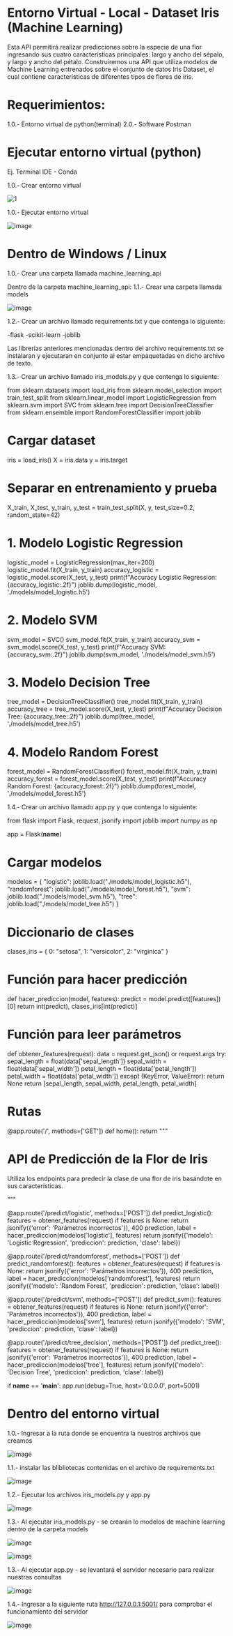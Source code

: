 # Entorno Virtual - Local - Dataset Iris (Machine Learning)

Esta API permitirá realizar predicciones sobre la especie de una flor ingresando sus cuatro características principales: largo y ancho del sépalo, y largo y ancho del pétalo. Construiremos una API que utiliza modelos de Machine Learning entrenados sobre el conjunto de datos Iris Dataset, el cual contiene características de diferentes tipos de flores de iris. 

# Requerimientos:

1.0.- Entorno virtual de python(terminal)
2.0.- Software Postman

# Ejecutar entorno virtual (python)
Ej. Terminal IDE - Conda

1.0.- Crear entorno virtual

![1](https://github.com/user-attachments/assets/11204727-c1d7-4030-981e-19cc9ae353c6)

1.0.- Ejecutar entorno virtual

![image](https://github.com/user-attachments/assets/5d1d02f4-987d-4135-99f3-783b236f96a8)

# Dentro de Windows / Linux

1.0.- Crear una carpeta llamada machine_learning_api

Dentro de la carpeta machine_learning_api:
1.1.- Crear una carpeta llamada models

![image](https://github.com/user-attachments/assets/27fd9e76-7509-49b3-adb8-2876ce9c3993)

1.2.- Crear un archivo llamado requirements.txt y que contenga lo siguiente:

-flask
-scikit-learn
-joblib

Las librerías anteriores mencionadas dentro del archivo requirements.txt se instalaran y ejecutaran en conjunto al estar empaquetadas en dicho archivo de texto.

1.3.- Crear un archivo llamado iris_models.py y que contenga lo siguiente:

from sklearn.datasets import load_iris
from sklearn.model_selection import train_test_split
from sklearn.linear_model import LogisticRegression
from sklearn.svm import SVC
from sklearn.tree import DecisionTreeClassifier
from sklearn.ensemble import RandomForestClassifier
import joblib

# Cargar dataset
iris = load_iris()
X = iris.data
y = iris.target

# Separar en entrenamiento y prueba
X_train, X_test, y_train, y_test = train_test_split(X, y, test_size=0.2, random_state=42)

# 1. Modelo Logistic Regression
logistic_model = LogisticRegression(max_iter=200)
logistic_model.fit(X_train, y_train)
accuracy_logistic = logistic_model.score(X_test, y_test)
print(f"Accuracy Logistic Regression: {accuracy_logistic:.2f}")
joblib.dump(logistic_model, './models/model_logistic.h5')

# 2. Modelo SVM
svm_model = SVC()
svm_model.fit(X_train, y_train)
accuracy_svm = svm_model.score(X_test, y_test)
print(f"Accuracy SVM: {accuracy_svm:.2f}")
joblib.dump(svm_model, './models/model_svm.h5')

# 3. Modelo Decision Tree
tree_model = DecisionTreeClassifier()
tree_model.fit(X_train, y_train)
accuracy_tree = tree_model.score(X_test, y_test)
print(f"Accuracy Decision Tree: {accuracy_tree:.2f}")
joblib.dump(tree_model, './models/model_tree.h5')

# 4. Modelo Random Forest
forest_model = RandomForestClassifier()
forest_model.fit(X_train, y_train)
accuracy_forest = forest_model.score(X_test, y_test)
print(f"Accuracy Random Forest: {accuracy_forest:.2f}")
joblib.dump(forest_model, './models/model_forest.h5')

1.4.- Crear un archivo llamado app.py y que contenga lo siguiente:

from flask import Flask, request, jsonify
import joblib
import numpy as np

app = Flask(__name__)

# Cargar modelos
modelos = {
    "logistic": joblib.load("./models/model_logistic.h5"),
    "randomforest": joblib.load("./models/model_forest.h5"),
    "svm": joblib.load("./models/model_svm.h5"),
    "tree": joblib.load("./models/model_tree.h5")
}

# Diccionario de clases
clases_iris = {
    0: "setosa",
    1: "versicolor",
    2: "virginica"
}

# Función para hacer predicción
def hacer_prediccion(model, features):
    predict = model.predict([features])[0]
    return int(predict), clases_iris[int(predict)]

# Función para leer parámetros
def obtener_features(request):
    data = request.get_json() or request.args
    try:
        sepal_length = float(data['sepal_length'])
        sepal_width = float(data['sepal_width'])
        petal_length = float(data['petal_length'])
        petal_width = float(data['petal_width'])
    except (KeyError, ValueError):
        return None
    return [sepal_length, sepal_width, petal_length, petal_width]

# Rutas
@app.route('/', methods=['GET'])
def home():
    return """
    <h1>API de Predicción de la Flor de Iris</h1>
    <p>Utiliza los endpoints para predecir la clase de una flor de iris basándote en sus características.</p>
    """

@app.route('/predict/logistic', methods=['POST'])
def predict_logistic():
    features = obtener_features(request)
    if features is None:
        return jsonify({'error': 'Parámetros incorrectos'}), 400
    prediction, label = hacer_prediccion(modelos['logistic'], features)
    return jsonify({'modelo': 'Logistic Regression', 'prediccion': prediction, 'clase': label})

@app.route('/predict/randomforest', methods=['POST'])
def predict_randomforest():
    features = obtener_features(request)
    if features is None:
        return jsonify({'error': 'Parámetros incorrectos'}), 400
    prediction, label = hacer_prediccion(modelos['randomforest'], features)
    return jsonify({'modelo': 'Random Forest', 'prediccion': prediction, 'clase': label})

@app.route('/predict/svm', methods=['POST'])
def predict_svm():
    features = obtener_features(request)
    if features is None:
        return jsonify({'error': 'Parámetros incorrectos'}), 400
    prediction, label = hacer_prediccion(modelos['svm'], features)
    return jsonify({'modelo': 'SVM', 'prediccion': prediction, 'clase': label})

@app.route('/predict/tree_decision', methods=['POST'])
def predict_tree():
    features = obtener_features(request)
    if features is None:
        return jsonify({'error': 'Parámetros incorrectos'}), 400
    prediction, label = hacer_prediccion(modelos['tree'], features)
    return jsonify({'modelo': 'Decision Tree', 'prediccion': prediction, 'clase': label})

if __name__ == '__main__':
    app.run(debug=True, host='0.0.0.0', port=5001)


# Dentro del entorno virtual

1.0.- Ingresar a la ruta donde se encuentra la nuestros archivos que creamos

![image](https://github.com/user-attachments/assets/70f58aa1-7645-4dff-b793-b6cb4e83f515)

1.1.- instalar las blibliotecas contenidas en el archivo de requirements.txt

![image](https://github.com/user-attachments/assets/21d01f29-1a42-4fa4-ba69-4c067ac16d80)

1.2.- Ejecutar los archivos iris_models.py y app.py

![image](https://github.com/user-attachments/assets/138c1396-059d-4546-bf05-abcdc1005738)

1.3.- Al ejecutar iris_models.py - se crearán lo modelos de machine learning dentro de la carpeta models

![image](https://github.com/user-attachments/assets/10427fcf-b77a-4805-8f86-315db19b79eb)

![image](https://github.com/user-attachments/assets/a9930394-64c3-4797-ab7b-361116d19ba5)

1.3.- Al ejecutar app.py - se levantará el servidor necesario para realizar nuestras consultas

![image](https://github.com/user-attachments/assets/be6d68ec-6408-4370-8dd0-3841b9283b6d)

1.4.- Ingresar a la siguiente ruta http://127.0.0.1:5001/ para comprobar el funcionamiento del servidor

![image](https://github.com/user-attachments/assets/b331a0e1-3ae3-4e08-80c0-5aa78a841f0e)


